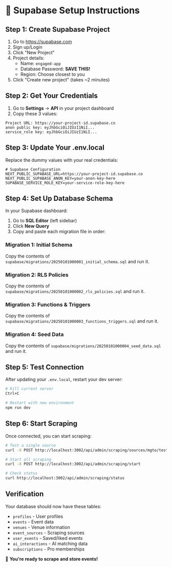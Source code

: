 # 🚀 Supabase Setup Instructions

## Step 1: Create Supabase Project

1. Go to https://supabase.com
2. Sign up/Login
3. Click "New Project"
4. Project details:
   - Name: `engaged-app`
   - Database Password: **SAVE THIS!**
   - Region: Choose closest to you
5. Click "Create new project" (takes ~2 minutes)

## Step 2: Get Your Credentials

1. Go to **Settings** → **API** in your project dashboard
2. Copy these 3 values:

```
Project URL: https://your-project-id.supabase.co
anon public key: eyJhbGciOiJIUzI1NiI...
service_role key: eyJhbGciOiJIUzI1NiI...
```

## Step 3: Update Your .env.local

Replace the dummy values with your real credentials:

```env
# Supabase Configuration
NEXT_PUBLIC_SUPABASE_URL=https://your-project-id.supabase.co
NEXT_PUBLIC_SUPABASE_ANON_KEY=your-anon-key-here
SUPABASE_SERVICE_ROLE_KEY=your-service-role-key-here
```

## Step 4: Set Up Database Schema

In your Supabase dashboard:

1. Go to **SQL Editor** (left sidebar)
2. Click **New Query**
3. Copy and paste each migration file in order:

### Migration 1: Initial Schema
Copy the contents of `supabase/migrations/20250101000001_initial_schema.sql` and run it.

### Migration 2: RLS Policies
Copy the contents of `supabase/migrations/20250101000002_rls_policies.sql` and run it.

### Migration 3: Functions & Triggers
Copy the contents of `supabase/migrations/20250101000003_functions_triggers.sql` and run it.

### Migration 4: Seed Data
Copy the contents of `supabase/migrations/20250101000004_seed_data.sql` and run it.

## Step 5: Test Connection

After updating your `.env.local`, restart your dev server:

```bash
# Kill current server
Ctrl+C

# Restart with new environment
npm run dev
```

## Step 6: Start Scraping

Once connected, you can start scraping:

```bash
# Test a single source
curl -X POST http://localhost:3002/api/admin/scraping/sources/mgto/test

# Start all scraping
curl -X POST http://localhost:3002/api/admin/scraping/start

# Check status
curl http://localhost:3002/api/admin/scraping/status
```

## Verification

Your database should now have these tables:
- `profiles` - User profiles
- `events` - Event data
- `venues` - Venue information
- `event_sources` - Scraping sources
- `user_events` - Saved/liked events
- `ai_interactions` - AI matching data
- `subscriptions` - Pro memberships

🎉 **You're ready to scrape and store events!**